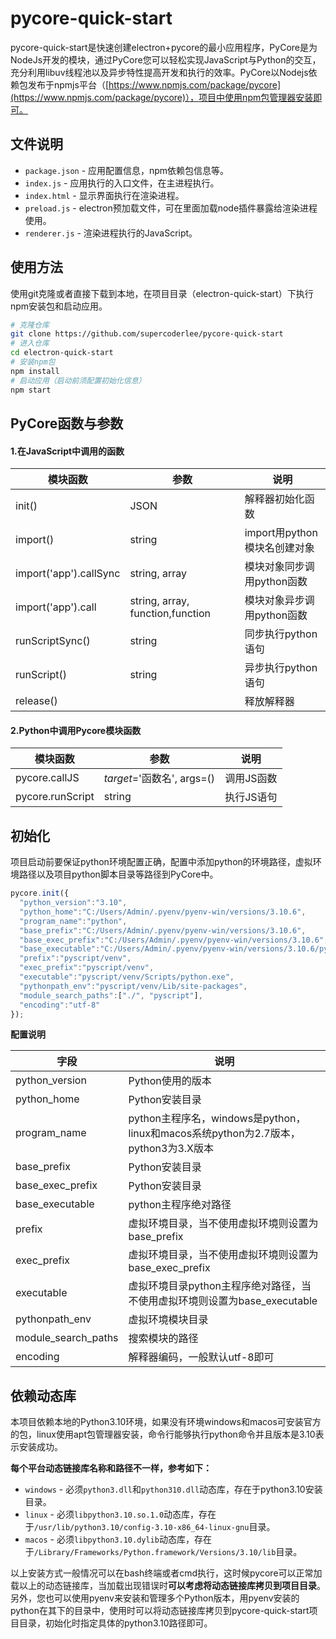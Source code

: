 # pycore-quick-start

pycore-quick-start是快速创建electron+pycore的最小应用程序，PyCore是为NodeJs开发的模块，通过PyCore您可以轻松实现JavaScript与Python的交互，充分利用libuv线程池以及异步特性提高开发和执行的效率。PyCore以Nodejs依赖包发布于npmjs平台（[https://www.npmjs.com/package/pycore](https://www.npmjs.com/package/pycore)），项目中使用npm包管理器安装即可。



## 文件说明

- `package.json` - 应用配置信息，npm依赖包信息等。
- `index.js` - 应用执行的入口文件，在主进程执行。
- `index.html` - 显示界面执行在渲染进程。
- `preload.js` - electron预加载文件，可在里面加载node插件暴露给渲染进程使用。
- `renderer.js` - 渲染进程执行的JavaScript。



## 使用方法

使用git克隆或者直接下载到本地，在项目目录（electron-quick-start）下执行npm安装包和启动应用。

```bash
# 克隆仓库
git clone https://github.com/supercoderlee/pycore-quick-start
# 进入仓库
cd electron-quick-start
# 安装npm包
npm install
# 启动应用（启动前须配置初始化信息）
npm start
```



## PyCore函数与参数

#### 1.在JavaScript中调用的函数

| 模块函数               | 参数                             | 说明                         |
| ---------------------- | -------------------------------- | ---------------------------- |
| init()                 | JSON                             | 解释器初始化函数             |
| import()               | string                           | import用python模块名创建对象 |
| import('app').callSync | string, array                    | 模块对象同步调用python函数   |
| import('app').call     | string, array, function,function | 模块对象异步调用python函数   |
| runScriptSync()        | string                           | 同步执行python语句           |
| runScript()            | string                           | 异步执行python语句           |
| release()              |                                  | 释放解释器                   |

#### 2.Python中调用Pycore模块函数

| 模块函数         | 参数                       | 说明       |
| ---------------- | -------------------------- | ---------- |
| pycore.callJS    | *target*='函数名', args=() | 调用JS函数 |
| pycore.runScript | string                     | 执行JS语句 |



## 初始化

项目启动前要保证python环境配置正确，配置中添加python的环境路径，虚拟环境路径以及项目python脚本目录等路径到PyCore中。

~~~JavaScript
pycore.init({
  "python_version":"3.10",
  "python_home":"C:/Users/Admin/.pyenv/pyenv-win/versions/3.10.6",
  "program_name":"python",
  "base_prefix":"C:/Users/Admin/.pyenv/pyenv-win/versions/3.10.6",
  "base_exec_prefix":"C:/Users/Admin/.pyenv/pyenv-win/versions/3.10.6",
  "base_executable":"C:/Users/Admin/.pyenv/pyenv-win/versions/3.10.6/python.exe",
  "prefix":"pyscript/venv",
  "exec_prefix":"pyscript/venv",
  "executable":"pyscript/venv/Scripts/python.exe",
  "pythonpath_env":"pyscript/venv/Lib/site-packages",
  "module_search_paths":["./", "pyscript"],
  "encoding":"utf-8"
});
~~~

**配置说明**

| 字段                | 说明                                                         |
| ------------------- | ------------------------------------------------------------ |
| python_version      | Python使用的版本                                             |
| python_home         | Python安装目录                                               |
| program_name        | python主程序名，windows是python，linux和macos系统python为2.7版本，python3为3.X版本 |
| base_prefix         | Python安装目录                                               |
| base_exec_prefix    | Python安装目录                                               |
| base_executable     | python主程序绝对路径                                         |
| prefix              | 虚拟环境目录，当不使用虚拟环境则设置为base_prefix            |
| exec_prefix         | 虚拟环境目录，当不使用虚拟环境则设置为base_exec_prefix       |
| executable          | 虚拟环境目录python主程序绝对路径，当不使用虚拟环境则设置为base_executable |
| pythonpath_env      | 虚拟环境模块目录                                             |
| module_search_paths | 搜索模块的路径                                               |
| encoding            | 解释器编码，一般默认utf-8即可                                |



## 依赖动态库

本项目依赖本地的Python3.10环境，如果没有环境windows和macos可安装官方的包，linux使用apt包管理器安装，命令行能够执行python命令并且版本是3.10表示安装成功。

**每个平台动态链接库名称和路径不一样，参考如下：**

- `windows` - 必须`python3.dll`和`python310.dll`动态库，存在于python3.10安装目录。
- `linux` - 必须`libpython3.10.so.1.0`动态库，存在于`/usr/lib/python3.10/config-3.10-x86_64-linux-gnu`目录。
- `macos` - 必须`libpython3.10.dylib`动态库，存在于`/Library/Frameworks/Python.framework/Versions/3.10/lib`目录。

以上安装方式一般情况可以在bash终端或者cmd执行，这时候pycore可以正常加载以上的动态链接库，当加载出现错误时**可以考虑将动态链接库拷贝到项目目录**。另外，您也可以使用pyenv来安装和管理多个Python版本，用pyenv安装的python在其下的目录中，使用时可以将动态链接库拷贝到pycore-quick-start项目目录，初始化时指定具体的python3.10路径即可。
